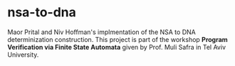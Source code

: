 # nsa-to-dna
Maor Prital and Niv Hoffman's implmentation of the NSA to DNA determinization construction.
This project is part of the workshop <b>Program Verification via Finite State Automata</b> given by Prof. Muli Safra in Tel Aviv University. 
